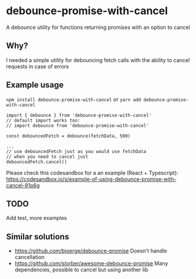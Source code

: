 # debounce-promise-with-cancel

A debounce utility for functions returning promises with an option to cancel

## Why?

I needed a simple utility for debouncing fetch calls with the ability to cancel requests in case of errors

## Example usage

`npm install debounce-promise-with-cancel` or `yarn add debounce-promise-with-cancel`

```
import { debounce } from 'debounce-promise-with-cancel'
// default import works too: 
// import debounce from 'debounce-promise-with-cancel'

const debouncedFetch = debounce(fetchData, 500)

...
// use debouncedFetch just as you would use fetchData
// when you need to cancel just 
debouncedFetch.cancel()
```

Please check this codesandbox for a an example (React + Typescript):
https://codesandbox.io/s/example-of-using-debounce-promise-with-cancel-91p6g

## TODO

Add test, more examples

## Similar solutions

* https://github.com/bjoerge/debounce-promise
Doesn't handle cancellation
* https://github.com/slorber/awesome-debounce-promise
Many dependencies, possible to cancel but using another lib
